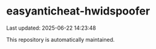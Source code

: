 # easyanticheat-hwidspoofer

Last updated: 2025-06-22 14:23:48

This repository is automatically maintained.
